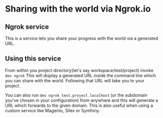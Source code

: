 # Sharing with the world via Ngrok.io
## Ngrok service
This is a service lets you share your progress with the world via a generated URL.

## Using this service
From within you project directory(let's say workspace/test/project) invoke `dev ngrok`
This will display a generated URL inside the command line which you can share with the world. Following that URL will take you to your project.

You can also run `dev ngrok test.project.localhost` (or the subdomain you've chosen in your configuration) from anywhere and this will generate a URL which forwards to the given domain. This is also useful when using a custom service like Magento, Silex or Symfony.
